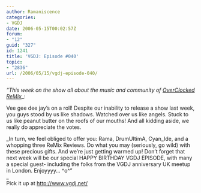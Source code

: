 ```yaml
---
author: Ramaniscence
categories:
- VGDJ
date: 2006-05-15T00:02:57Z
forum:
- "12"
guid: "327"
id: 1241
title: 'VGDJ: Episode #040'
topic:
- "2836"
url: /2006/05/15/vgdj-episode-040/
---
```


_&#8220;This week on the show all about the music and community of_ [_OverClocked ReMix_](http://www.ocremix.org/)_:</p> 

Vee gee dee jay&#8217;s on a roll! Despite our inability to release a show last week, you guys stood by us like shadows. Watched over us like angels. Stuck to us like peanut butter on the roofs of our mouths! And all kidding aside, we really do appreciate the votes.</em>
  
_In turn, we feel obliged to offer you: Rama, DrumUltimA, Cyan_Ide, and a whopping three ReMix Reviews. Do what you may (seriously, go wild) with these precious gifts. And we&#8217;re just getting warmed up! Don&#8217;t forget that next week will be our special HAPPY BIRTHDAY VGDJ EPISODE, with many a special guest- including the folks from the VGDJ anniversary UK meetup in London. Enjoyyyy&#8230; ^o^&#8221;  
_   
Pick it up at <http://www.vgdj.net/>